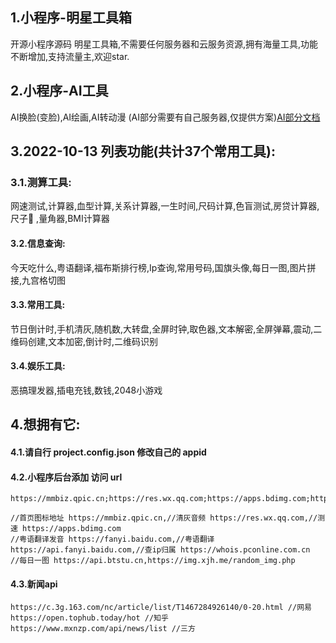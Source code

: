 
## 1.小程序-明星工具箱
开源小程序源码 明星工具箱,不需要任何服务器和云服务资源,拥有海量工具,功能不断增加,支持流量主,欢迎star.

## 2.小程序-AI工具
AI换脸(变脸),AI绘画,AI转动漫 (AI部分需要有自己服务器,仅提供方案)[AI部分文档](AI_README.md)

## 3.2022-10-13 列表功能(共计37个常用工具):
### 3.1.测算工具: 
网速测试,计算器,血型计算,关系计算器,一生时间,尺码计算,色盲测试,房贷计算器,尺子📏 ,量角器,BMI计算器
#### 3.2.信息查询: 
今天吃什么,粤语翻译,福布斯排行榜,Ip查询,常用号码,国旗头像,每日一图,图片拼接,九宫格切图
#### 3.3.常用工具: 
节日倒计时,手机清灰,随机数,大转盘,全屏时钟,取色器,文本解密,全屏弹幕,震动,二维码创建,文本加密,倒计时,二维码识别
#### 3.4.娱乐工具: 
恶搞理发器,插电充钱,数钱,2048小游戏

## 4.想拥有它:
#### 4.1.请自行 project.config.json 修改自己的 appid
#### 4.2.小程序后台添加 访问 url
```
https://mmbiz.qpic.cn;https://res.wx.qq.com;https://apps.bdimg.com;https://fanyi.baidu.com;https://api.fanyi.baidu.com;https://whois.pconline.com.cn;https://api.btstu.cn;https://img.xjh.me

//首页图标地址 https://mmbiz.qpic.cn,//清灰音频 https://res.wx.qq.com,//测速 https://apps.bdimg.com
//粤语翻译发音 https://fanyi.baidu.com,//粤语翻译 https://api.fanyi.baidu.com,//查ip归属 https://whois.pconline.com.cn
//每日一图 https://api.btstu.cn,https://img.xjh.me/random_img.php
```
#### 4.3.新闻api
```
https://c.3g.163.com/nc/article/list/T1467284926140/0-20.html //网易
https://open.tophub.today/hot //知乎
https://www.mxnzp.com/api/news/list //三方
```